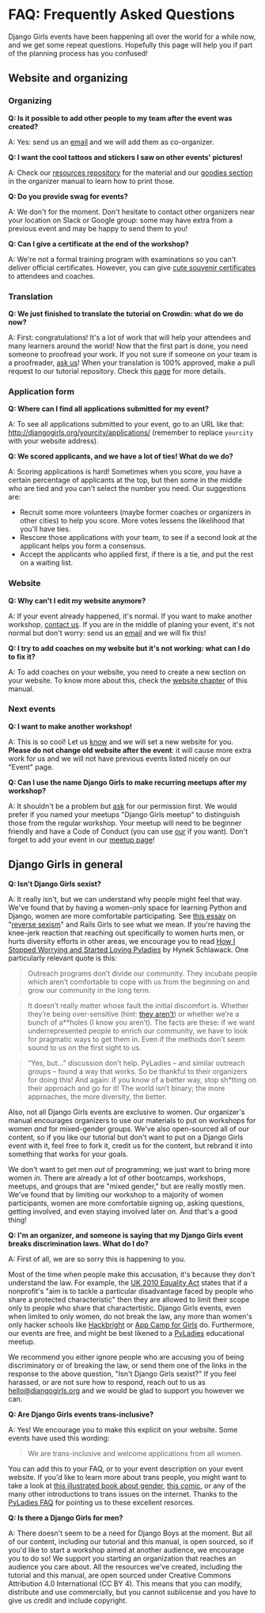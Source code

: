 # FAQ: Frequently Asked Questions

Django Girls events have been happening all over the world for a while now, and
we get some repeat questions. Hopefully this page will help you if part of the
planning process has you confused!

## Website and organizing

### Organizing

**Q: Is it possible to add other people to my team after the event was created?**

A: Yes: send us an [email](mailto:hello@djangogirls.org) and we will add them as co-organizer. 

**Q: I want the cool tattoos and stickers I saw on other events' pictures!**

A: Check our [resources repository](https://github.com/DjangoGirls/resources/) for the material and our [goodies section](http://organize.djangogirls.org/logistics/index.html#goodies) in the organizer manual to learn how to print those.

**Q: Do you provide swag for events?**

A: We don't for the moment. Don't hesitate to contact other organizers near your location on Slack or Google group: some may have extra from a previous event and may be happy to send them to you!

**Q: Can I give a certificate at the end of the workshop?**

A: We're not a formal training program with examinations so you can't deliver official certificates. However, you can give [cute souvenir certificates](https://github.com/DjangoGirls/resources/tree/ae9756e9e82f30a333d5cfad6176d39e0cdbf594/Design/Certificates) to attendees and coaches.

### Translation

**Q: We just finished to translate the tutorial on Crowdin: what do we do now?**

A: First: congratulations! It's a lot of work that will help your attendees and many learners around the world!
Now that the first part is done, you need someone to proofread your work. If you not sure if someone on your team is a proofreader, [ask us](mailto:hello@djangogirls.org)! When your translation is 100% approved, make a pull request to our tutorial repository. Check this [page](http://translate.djangogirls.org/when_its_ready.html) for more details.

### Application form

**Q: Where can I find all applications submitted for my event?**

A: To see all applications submitted to your event, go to an URL like that: http://djangogirls.org/yourcity/applications/ (remember to replace `yourcity` with your website address).

**Q: We scored applicants, and we have a lot of ties! What do we do?** 

A: Scoring applications is hard! Sometimes when you score, you have a certain percentage of applicants at the top, but then some in the middle who are tied and you can't select the number you need. Our suggestions are: 

- Recruit some more volunteers (maybe former coaches or organizers in other cities) to help you score. More votes lessens the likelihood that you'll have ties. 
- Rescore those applications with your team, to see if a second look at the applicant helps you form a consensus. 
- Accept the applicants who applied first, if there is a tie, and put the rest on a waiting list.  

### Website

**Q: Why can't I edit my website anymore?**

A: If your event already happened, it's normal. If you want to make another workshop, [contact us](http://djangogirls.org/organize/). If you are in the middle of planing your event, it's not normal but don't worry: send us an [email](mailto:hello@djangogirls.org) and we will fix this!

**Q: I try to add coaches on my website but it's not working: what can I do to fix it?**

A: To add coaches on your website, you need to create a new section on your website. To know more about this, check the [website chapter](http://organize.djangogirls.org/website/index.html) of this manual.

### Next events

**Q: I want to make another workshop!**

A: This is so cool! Let us [know](http://djangogirls.org/organize/) and we will set a new website for you. **Please do not change old website after the event**: it will cause more extra work for us and we will not have previous events listed nicely on our "Event" page.

**Q: Can I use the name Django Girls to make recurring meetups after my workshop?**

A: It shouldn't be a problem but [ask](mailto:hello@djangogirls.org) for our permission first. We would prefer if you named your meetups "Django Girls meetup" to distinguish those from the regular workshop. Your meetup will need to be beginner friendly and have a Code of Conduct (you can use [our](https://djangogirls.org/pages/coc/) if you want). 
Don't forget to add your event in our [meetup page](https://djangogirls.org/community/meetups)!

## Django Girls in general

**Q: Isn't Django Girls sexist?**

A: It really isn't, but we can understand why people might feel that way.
We've found that by having a women-only space for learning Python and Django,
women are more comfortable participating. See
[this essay](http://jennifermann.ghost.io/minority-groups-in-tech-is-it-just-reverse-sexism/)
on "[reverse sexism](http://geekfeminism.wikia.com/wiki/Reverse_sexism)" and
Rails Girls to see what we mean. If you're having the knee-jerk reaction that
reaching out specifically to women hurts men, or hurts diversity efforts in
other areas, we encourage you to read
[How I Stopped Worrying and Started Loving Pyladies](https://hynek.me/articles/how-i-stopped-worrying-and-started-loving-pyladies/)
by Hynek Schlawack. One particularly relevant quote is this:

> Outreach programs don’t divide our community. They incubate people which
aren’t comfortable to cope with us from the beginning on and grow our community
in the long term.

> It doesn’t really matter whose fault the initial discomfort is. Whether
they’re being over-sensitive (hint: [they aren’t](http://therealkatie.net/blog/2012/mar/21/lighten-up/))
or whether we’re a bunch of a**holes (I know you aren’t). The facts are these:
if we want underrepresented people to enrich our community, we have to look for
pragmatic ways to get them in. Even if the methods don’t seem sound to us on the
first sight to us.

> “Yes, but…” discussion don’t help. PyLadies – and similar outreach groups –
found a way that works. So be thankful to their organizers for doing this! And
again: if you know of a better way, stop sh*tting on their approach and go for
it! The world isn’t binary; the more approaches, the more diversity, the better.

Also, not all Django Girls events are exclusive to women. Our organizer's manual
encourages organizers to use our materials to put on workshops for women *and*
for mixed-gender groups. We've also open-sourced all of our content, so if you
like our tutorial but don't want to put on a Django Girls event with it, feel
free to fork it, credit us for the content, but rebrand it into something that
works for your goals.

We don't want to get men *out* of programming; we just want to bring more women
*in*. There are already a lot of other bootcamps, workshops, meetups, and groups
that are "mixed gender," but are really mostly men. We've found that by limiting
our workshop to a majority of women participants, women are more comfortable
signing up, asking questions, getting involved, and even staying involved later
on. And that's a good thing!

**Q: I'm an organizer, and someone is saying that my Django Girls event breaks discrimination laws. What do I do?** 

A: First of all, we are so sorry this is happening to you. 

Most of the time when people make this accusation, it's because they don't understand the law. For example, the [UK 2010 Equality Act](https://www.gov.uk/government/publications/equality-act-guidance-for-charities/equality-act-guidance-for-charities#about-the-charities-exception) states that if a  nonprofit's "aim is to tackle a particular disadvantage faced by people who share a protected characteristic" then they are allowed to limit their scope only to people who share that charactertistic. Django Girls events, even when limited to only women, do not break the law, any more than women's only hacker schools like [Hackbright](http://hackbrightacademy.com/) or [App Camp for Girls](http://appcamp4girls.com/) do. Furthermore, our events are free, and might be best likened to a [PyLadies](http://www.pyladies.com/) educational meetup. 

We recommend you either ignore people who are accusing you of being discriminatory or of breaking the law, or send them one of the links in the response to the above question, "Isn't Django Girls sexist?" If you feel harassed, or are not sure how to respond, reach out to us as [hello@djangogirls.org](mailto:hello@djangogirls.org) and we would be glad to support you however we can.

**Q: Are Django Girls events trans-inclusive?** 

A: Yes! We encourage you to make this explicit on your website. Some events have used this wording: 

> We are trans-inclusive and welcome applications from all women. 

You can add this to your FAQ, or to your event description on your event website. If you'd like to learn more about trans people, you might want to take a look at [this illustrated book about gender](http://www.thegenderbook.com/), [this comic](http://www.roostertailscomic.com/comic/queer-101-third-edition/), or any of the many other introductions to trans issues on the internet. Thanks to the [PyLadies FAQ](http://kit.pyladies.com/en/latest/faqs.html) for pointing us to these excellent resorces. 

**Q: Is there a Django Girls for men?** 

A: There doesn't seem to be a need for Django Boys at the moment. But all of our content, including our tutorial and this manual, is open sourced, so if you'd like to start a workshop aimed at another audience, we encourage you to do so! We support you starting an organization that reaches an audience you care about. All the resources we've created, including the tutorial and this manual, are open sourced under Creative Commons Attribution 4.0 International (CC BY 4). This means that you can modify, distribute and use commercially, but you cannot sublicense and you have to give us credit and include copyright. 
